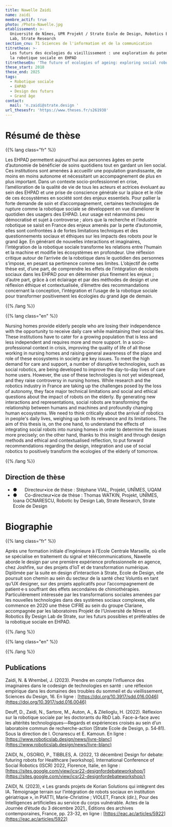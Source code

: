 ```yaml
---
title: Nawelle Zaidi
name: zaidi
membre_actif: true
photo: /Photo-Nawelle.jpg
etablissement: >-
  Université de Nîmes, UPR Projekt / Strate Ecole de Design, Robotics By Design
  Lab, Strate Research
section_cnu: 71 Sciences de l'information et de la communication
titrethese: >-
  Les futurs des écologies du vieillissement : une exploration du potentiel de
  la robotique sociale en EHPAD
titretheseEn: 'The future of ecologies of ageing: exploring social robotics in nursing homes'
these_start: 2018
these_end: 2025
tags:
  - Robotique sociale
  - EHPAD
  - Design des futurs
  - Grand âge
contact:
  mail: 'n.zaidi@strate.design '
url_thesesfr: 'https://www.theses.fr/s261938'
---
```


<!-- Supprimer les parties non remplies (supprimer les blocks de lang s'il n'y a pas deux langues). Tu es libre d'ajouter ce que tu veux à cette partie -->

# Résumé de thèse

{{% lang class="fr" %}}

Les EHPAD permettent aujourd’hui aux personnes âgées en perte d’autonomie de bénéficier de soins quotidiens tout en gardant un lien social. Ces institutions sont amenées à accueillir une population grandissante, de moins en moins autonome et nécessitant un accompagnement de plus en plus important. Dans un contexte socio-professionnel en crise, l’amélioration de la qualité de vie de tous les acteurs et actrices évoluant au sein des EHPAD et une prise de conscience générale sur la place et le rôle de ces écosystèmes en société sont des enjeux essentiels. Pour pallier la forte demande de soin et d’accompagnement, certaines technologies de rupture comme la robotique sociale se développent en vue d’améliorer le quotidien des usagers des EHPAD. Leur usage est néanmoins peu démocratisé et sujet à controverse ; alors que la recherche et l’industrie robotique se saisit en France des enjeux amenés par la perte d’autonomie, elles sont confrontées à de fortes limitations techniques et des questionnements sociaux et éthiques sur les impacts des robots pour le grand âge. En générant de nouvelles interactions et imaginaires, l’intégration de la robotique sociale transforme les relations entre l’humain et la machine et modifie les écosystèmes en profondeur. Une réflexion critique autour de l’arrivée de la robotique dans le quotidien des personnes s’impose, en pesant sa pertinence comme ses limites. L’objectif de cette thèse est, d’une part, de comprendre les effets de l’intégration de robots sociaux dans les EHPAD pour en déterminer plus finement les enjeux ; d’autre part, grâce à cet éclairage et par des méthodes de design et une réflexion éthique et contextualisée, d’émettre des recommandations concernant la conception, l’intégration et l’usage de la robotique sociale pour transformer positivement les écologies du grand âge de demain.

{{% /lang %}}

{{% lang class="en" %}}

Nursing homes provide elderly people who are losing their independence with the opportunity to receive daily care while maintaining their social ties. These institutions have to cater for a growing population that is less and less independent and requires more and more support. In a socio-professional context in crisis, improving the quality of life of all those working in nursing homes and raising general awareness of the place and role of these ecosystems in society are key issues. To meet the high demand for care and support, a number of disruptive technologies, such as social robotics, are being developed to improve the day-to-day lives of care home users. However, the use of these technologies is not yet widespread, and they raise controversy in nursing homes. While research and the robotics industry in France are taking up the challenges posed by the loss of autonomy, they face major technical limitations and social and ethical questions about the impact of robots on the elderly. By generating new interactions and representations, social robots are transforming the relationship between humans and machines and profoundly changing human ecosystems. We need to think critically about the arrival of robotics in people's daily lives, weighing up both its relevance and its limitations. The aim of this thesis is, on the one hand, to understand the effects of integrating social robots into nursing homes in order to determine the issues more precisely; on the other hand, thanks to this insight and through design methods and ethical and contextualised reflection, to put forward recommendations regarding the design, integration and use of social robotics to positively transform the ecologies of the elderly of tomorrow.

{{% /lang %}}

## Direction de thèse

* ●      Directeur•ice de thèse : Stéphane VIAL, Projekt, UNÎMES, UQAM
* ●      Co-directeur•ice de thèse : Thomas WATKIN, Projekt, UNÎMES, Ioana OCNARESCU, Robotic by Design Lab, Strate Research, Strate Ecole de Design

# Biographie

{{% lang class="fr" %}}

Après une formation initiale d’ingénieure à l’Ecole Centrale Marseille, où elle se spécialise en traitement du signal et télécommunications, Nawelle aborde le design par une première expérience professionnelle en agence, chez Joshfire, sur des projets d’IoT et de transformation numérique. Diplômée par la suite en design d’interaction à Strate, Ecole de Design, elle poursuit son chemin au sein du secteur de la santé chez Voluntis en tant qu’UX designer, sur des projets applicatifs pour l’accompagnement de patient·e·s souffrant des effets secondaires de chimiothérapies. Particulièrement intéressée par les transformations sociales amenées par les nouvelles technologies dans des systèmes sociaux complexes, elle commence en 2020 une thèse CIFRE au sein du groupe Clariane, accompagnée par les laboratoires Projekt de l’Université de Nîmes et Robotics By Design Lab de Strate, sur les futurs possibles et préférables de la robotique sociale en EHPAD.

{{% /lang %}}

{{% lang class="en" %}}

{{% /lang %}}

## Publications

Zaidi, N. & Wrembel, J. (2023). Prendre en compte l’influence des imaginaires dans le codesign de technologies en santé : une réflexion empirique dans les domaines des troubles du sommeil et du vieillissement, Sciences du Design, 16. En ligne : [https://doi.org/10.3917/sdd.016.0046](https://doi.org/10.3917/sdd.016.0046)

Deuff, D., Zaidi, N., Sartore, M., Auton, A., & Zilelioglu, H. (2022). Réflexion sur la robotique sociale par les doctorants du RbD Lab. Face-à-face avec les altérités technologiques—Regards et expériences croisés au sein d’un laboratoire commun de recherche-action (Strate Ecole de Design, p. 54‑81). Sous la direction de I. Ocnarescu et E. Kamoun. En ligne : [https://www.roboticslab.design/news/livre-blanc](https://www.roboticslab.design/news/livre-blanc) 

ZAIDI, N., OSORIO, P., TIBBLES, A. (2022, 13 décembre) Design for debate: futuring robots for Healthcare \[workshop].
International Conference of Social Robotics (ISCR) 2022, Florence, Italie, en ligne : [https://sites.google.com/view/icsr22-designfordebateworkshop/](https://sites.google.com/view/icsr22-designfordebateworkshop/)

ZAIDI, N. (2023), « Les grands projets de Korian Solutions qui intègrent des IA. Témoignage terrain sur
l’intégration de robots sociaux en institution gériatrique », in PIATTI, Marie-Christine ; VIOLET, Franck (dir.), Pour des Intelligences artificielles au service du corps vulnérable. Actes de la Journée d’étude du 3 décembre 2021., Éditions des archives contemporaines, France, pp. 23-32, en ligne : [https://eac.ac/articles/5922](https://eac.ac/articles/5922) 
